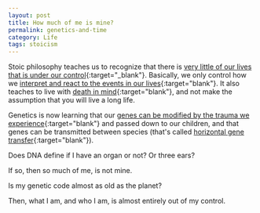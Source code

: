 ```yaml
---
layout: post
title: How much of me is mine?
permalink: genetics-and-time
category: Life
tags: stoicism
---
```


Stoic philosophy teaches us to recognize that there is [very little of our lives that is under our control](https://dailystoic.com/control-and-choice/){:target="_blank"}. Basically, we only control how we [interpret and react to the events in our lives](https://dailystoic.com/remember-you-dont-control-what-happens-you-control-how-you-respond/){:target="blank"}.  It also teaches to live with [death in mind](https://dailystoic.com/14-stoic-quotes-on-death/){:target="blank"}, and not make the assumption that you will live a long life. 

Genetics is now learning that our [genes can be modified by the trauma we experience](https://www.verywellhealth.com/intergenerational-trauma-5191638){:target="blank"} and passed down to our children, and that genes can be transmitted between species (that's called [horizontal gene transfer](https://www.britannica.com/science/horizontal-gene-transfer){:target="blank"}).

Does DNA define if I have an organ or not? Or three ears? 

If so, then so much of me, is not mine.

Is my genetic code almost as old as the planet?

Then, what I am, and who I am, is almost entirely out of my control. 
